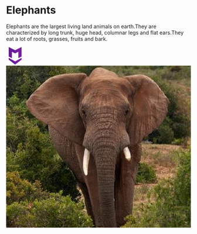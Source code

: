 # Elephants

Elephants are the largest living land animals on earth.They are characterized by long trunk, huge head, columnar legs and flat ears.They eat a lot of roots, grasses, fruits and bark.

![alt text](https://github.com/adam-p/markdown-here/raw/master/src/common/images/icon48.png "Logo Title Text 1")
![Elefant](Nature_2.jpg)
